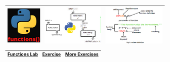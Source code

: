 | <img src="https://github.com/Nenogzar/Academy_SoftUni/blob/main/fundamentals_python/14-15_Functions/functions.png" alt="Nenogzar_Python" width="200" > | <img src="https://github.com/Nenogzar/Academy_SoftUni/blob/main/fundamentals_python/14-15_Functions/functions-python.png" alt="Nenogzar_Python" width="350" > | <img src="https://github.com/Nenogzar/Academy_SoftUni/blob/main/fundamentals_python/14-15_Functions/python-function-definition.png" alt="Nenogzar_Python" width="350"> |
|--------------------------------------------------------------------------------------------------------------------------------------------------------|---------------------------------------------------------------------------------------------------------------------------------------------------------------|------------------------------------------------------------------------------------------------------------------------------------------------------------------------|

| [Functions Lab](https://github.com/Nenogzar/Academy_SoftUni/tree/main/fundamentals_python/14-15_Functions/01_Functions%20-%20Lab) | [Exercise](https://github.com/Nenogzar/Academy_SoftUni/tree/main/fundamentals_python/14-15_Functions/02_Functions%20-%20Exercise) | [More Exercises](https://github.com/Nenogzar/Academy_SoftUni/tree/main/fundamentals_python/14-15_Functions/03_Functions%20-%20More%20Exercises) |
|-----------------------------------------------------------------------------------------------------------------------------------|-----------------------------------------------------------------------------------------------------------------------------------|-------------------------------------------------------------------------------------------------------------------------------------------------|




